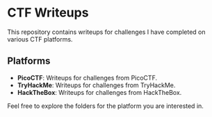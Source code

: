 # CTF Writeups

This repository contains writeups for challenges I have completed on various CTF platforms.

## Platforms

- **PicoCTF**: Writeups for challenges from PicoCTF.
- **TryHackMe**: Writeups for challenges from TryHackMe.
- **HackTheBox**: Writeups for challenges from HackTheBox.

Feel free to explore the folders for the platform you are interested in.
